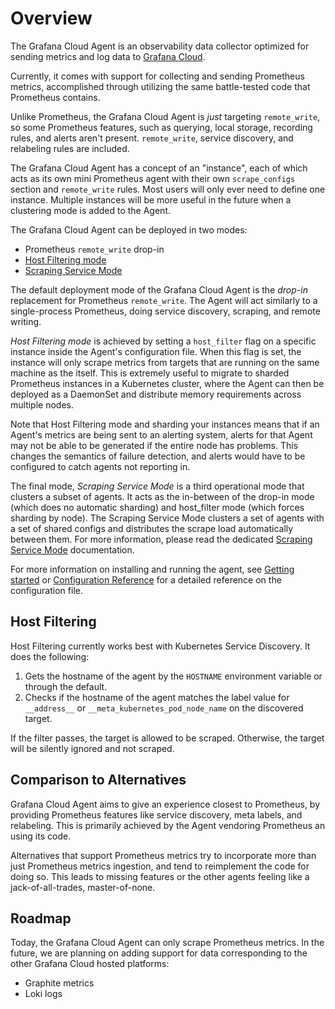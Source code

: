 # Overview

The Grafana Cloud Agent is an observability data collector optimized for sending
metrics and log data to [Grafana Cloud](https://grafana.com/products/cloud).

Currently, it comes with support for collecting and sending Prometheus
metrics, accomplished through utilizing the same battle-tested code that
Prometheus contains.

Unlike Prometheus, the Grafana Cloud Agent is _just_ targeting `remote_write`,
so some Prometheus features, such as querying, local storage, recording rules,
and alerts aren't present. `remote_write`, service discovery, and relabeling
rules are included.

The Grafana Cloud Agent has a concept of an "instance", each of which acts as
its own mini Prometheus agent with their own `scrape_configs` section and
`remote_write` rules. Most users will only ever need to define one instance.
Multiple instances will be more useful in the future when a clustering mode is
added to the Agent.

The Grafana Cloud Agent can be deployed in two modes:

- Prometheus `remote_write` drop-in
- [Host Filtering mode](#host-filtering)
- [Scraping Service Mode](./scraping-service.md)

The default deployment mode of the Grafana Cloud Agent is the _drop-in_
replacement for Prometheus `remote_write`. The Agent will act similarly to a
single-process Prometheus, doing service discovery, scraping, and remote
writing.

_Host Filtering mode_ is achieved by setting a `host_filter` flag on a specific
instance inside the Agent's configuration file. When this flag is set, the
instance will only scrape metrics from targets that are running on the same
machine as the itself. This is extremely useful to migrate to sharded Prometheus
instances in a Kubernetes cluster, where the Agent can then be deployed as a
DaemonSet and distribute memory requirements across multiple nodes.

Note that Host Filtering mode and sharding your instances means that if an
Agent's metrics are being sent to an alerting system, alerts for that Agent may
not be able to be generated if the entire node has problems. This changes the
semantics of failure detection, and alerts would have to be configured to catch
agents not reporting in.

The final mode, _Scraping Service Mode_ is a third operational mode that
clusters a subset of agents. It acts as the in-between of the drop-in mode
(which does no automatic sharding) and host_filter mode (which forces sharding
by node). The Scraping Service Mode clusters a set of agents with a set of
shared configs and distributes the scrape load automatically between them. For
more information, please read the dedicated
[Scraping Service Mode](./scraping-service.md) documentation.

For more information on installing and running the agent, see
[Getting started](./getting-started.md) or
[Configuration Reference](./configuration-reference.md) for a detailed reference
on the configuration file.

## Host Filtering

Host Filtering currently works best with Kubernetes Service Discovery. It does
the following:

1. Gets the hostname of the agent by the `HOSTNAME` environment variable or
   through the default.
2. Checks if the hostname of the agent matches the label value for `__address__`
   or `__meta_kubernetes_pod_node_name` on the discovered target.

If the filter passes, the target is allowed to be scraped. Otherwise, the target
will be silently ignored and not scraped.

## Comparison to Alternatives

Grafana Cloud Agent aims to give an experience closest to Prometheus, by
providing Prometheus features like service discovery, meta labels, and
relabeling. This is primarily achieved by the Agent vendoring Prometheus an
using its code.

Alternatives that support Prometheus metrics try to incorporate more than just
Prometheus metrics ingestion, and tend to reimplement the code for doing so.
This leads to missing features or the other agents feeling like a
jack-of-all-trades, master-of-none.

## Roadmap

Today, the Grafana Cloud Agent can only scrape Prometheus metrics. In the
future, we are planning on adding support for data corresponding to the other
Grafana Cloud hosted platforms:

- Graphite metrics
- Loki logs

